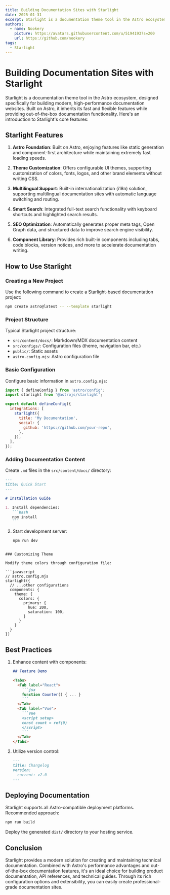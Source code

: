 ```yaml
---
title: Building Documentation Sites with Starlight
date: 2025-01-31
excerpt: Starlight is a documentation theme tool in the Astro ecosystem, designed specifically for building modern, high-performance documentation websites. Built on Astro, it inherits its fast and flexible features while providing out-of-the-box documentation functionality.
authors:
  - name: Nookery
    picture: https://avatars.githubusercontent.com/u/5194193?s=200
    url: https://github.com/nookery
tags:
  - Starlight
---
```


# Building Documentation Sites with Starlight

Starlight is a documentation theme tool in the Astro ecosystem, designed specifically for building modern, high-performance documentation websites. Built on Astro, it inherits its fast and flexible features while providing out-of-the-box documentation functionality. Here's an introduction to Starlight's core features:

## Starlight Features

1. **Astro Foundation**: Built on Astro, enjoying features like static generation and component-first architecture while maintaining extremely fast loading speeds.

2. **Theme Customization**: Offers configurable UI themes, supporting customization of colors, fonts, logos, and other brand elements without writing CSS.

3. **Multilingual Support**: Built-in internationalization (i18n) solution, supporting multilingual documentation sites with automatic language switching and routing.

4. **Smart Search**: Integrated full-text search functionality with keyboard shortcuts and highlighted search results.

5. **SEO Optimization**: Automatically generates proper meta tags, Open Graph data, and structured data to improve search engine visibility.

6. **Component Library**: Provides rich built-in components including tabs, code blocks, version notices, and more to accelerate documentation writing.

## How to Use Starlight

### Creating a New Project

Use the following command to create a Starlight-based documentation project:

```bash
npm create astro@latest -- --template starlight
```

### Project Structure

Typical Starlight project structure:

- `src/content/docs/`: Markdown/MDX documentation content
- `src/configs/`: Configuration files (theme, navigation bar, etc.)
- `public/`: Static assets
- `astro.config.mjs`: Astro configuration file

### Basic Configuration

Configure basic information in `astro.config.mjs`:

```javascript
import { defineConfig } from 'astro/config';
import starlight from '@astrojs/starlight';

export default defineConfig({
  integrations: [
    starlight({
      title: 'My Documentation',
      social: {
        github: 'https://github.com/your-repo',
      },
    }),
  ],
});
```

### Adding Documentation Content

Create `.md` files in the `src/content/docs/` directory:

````markdown
---
title: Quick Start
---

# Installation Guide

1. Install dependencies:
   ```bash
   npm install
   ```
````

2. Start development server:
   ```bash
   npm run dev
   ```

````

### Customizing Theme

Modify theme colors through configuration file:

```javascript
// astro.config.mjs
starlight({
  // ...other configurations
  components: {
    theme: {
      colors: {
        primary: {
          hue: 200,
          saturation: 100,
        }
      }
    }
  }
})
````

## Best Practices

1. Enhance content with components:

   ````markdown
   ## Feature Demo

   <Tabs>
     <Tab label="React">
       ```jsx
       function Counter() { ... }
       ```
     </Tab>
     <Tab label="Vue">
       ```vue
       <script setup>
       const count = ref(0)
       </script>
       ```
     </Tab>
   </Tabs>
   ````

2. Utilize version control:
   ```markdown
   ---
   title: Changelog
   version:
     current: v2.0
   ---
   ```

## Deploying Documentation

Starlight supports all Astro-compatible deployment platforms. Recommended approach:

```bash
npm run build
```

Deploy the generated `dist/` directory to your hosting service.

## Conclusion

Starlight provides a modern solution for creating and maintaining technical documentation. Combined with Astro's performance advantages and out-of-the-box documentation features, it's an ideal choice for building product documentation, API references, and technical guides. Through its rich configuration options and extensibility, you can easily create professional-grade documentation sites.
